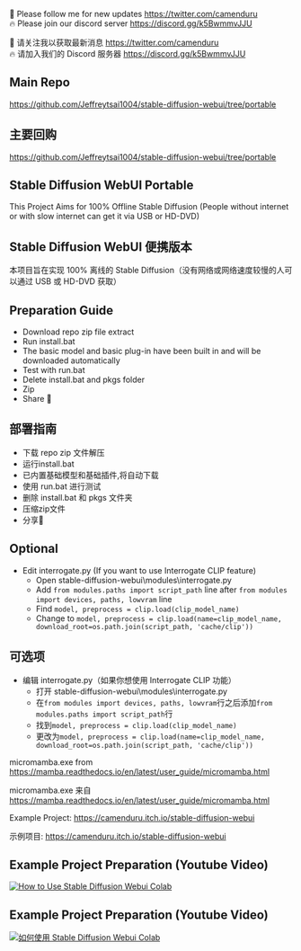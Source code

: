 🐣 Please follow me for new updates https://twitter.com/camenduru <br />
🔥 Please join our discord server https://discord.gg/k5BwmmvJJU

🐣 请关注我以获取最新消息 https://twitter.com/camenduru <br />
🔥 请加入我们的 Discord 服务器 https://discord.gg/k5BwmmvJJU

## Main Repo
https://github.com/Jeffreytsai1004/stable-diffusion-webui/tree/portable

## 主要回购
https://github.com/Jeffreytsai1004/stable-diffusion-webui/tree/portable

## Stable Diffusion WebUI Portable
This Project Aims for 100% Offline Stable Diffusion (People without internet or with slow internet can get it via USB or HD-DVD)

## Stable Diffusion WebUI 便携版本
本项目旨在实现 100% 离线的 Stable Diffusion（没有网络或网络速度较慢的人可以通过 USB 或 HD-DVD 获取）

## Preparation Guide
- Download repo zip file extract
- Run install.bat
- The basic model and basic plug-in have been built in and will be downloaded automatically
- Test with run.bat
- Delete install.bat and pkgs folder
- Zip 
- Share 🎉

## 部署指南
- 下载 repo zip 文件解压
- 运行install.bat
- 已内置基础模型和基础插件,将自动下载
- 使用 run.bat 进行测试
- 删除 install.bat 和 pkgs 文件夹
- 压缩zip文件
- 分享🎉

## Optional
- Edit interrogate.py (If you want to use Interrogate CLIP feature)
  - Open stable-diffusion-webui\modules\interrogate.py 
  - Add `from modules.paths import script_path` line after `from modules import devices, paths, lowvram` line
  - Find `model, preprocess = clip.load(clip_model_name)` 
  - Change to `model, preprocess = clip.load(name=clip_model_name, download_root=os.path.join(script_path, 'cache/clip'))`

## 可选项
- 编辑 interrogate.py（如果你想使用 Interrogate CLIP 功能）
    - 打开 stable-diffusion-webui\modules\interrogate.py
    - 在`from modules import devices, paths, lowvram`行之后添加`from modules.paths import script_path`行
    - 找到`model, preprocess = clip.load(clip_model_name)`
    - 更改为`model, preprocess = clip.load(name=clip_model_name, download_root=os.path.join(script_path, 'cache/clip'))`


micromamba.exe from https://mamba.readthedocs.io/en/latest/user_guide/micromamba.html

micromamba.exe 来自 https://mamba.readthedocs.io/en/latest/user_guide/micromamba.html

Example Project: https://camenduru.itch.io/stable-diffusion-webui

示例项目: https://camenduru.itch.io/stable-diffusion-webui

## Example Project Preparation (Youtube Video)
[![How to Use Stable Diffusion Webui Colab](https://i.imgur.com/Zi3LsXj.jpg)](https://www.youtube.com/watch?v=PHZ0VC_Losk)

## Example Project Preparation (Youtube Video)
[![如何使用 Stable Diffusion Webui Colab](https://i.imgur.com/Zi3LsXj.jpg)](https://www.youtube.com/watch?v=PHZ0VC_Losk)
